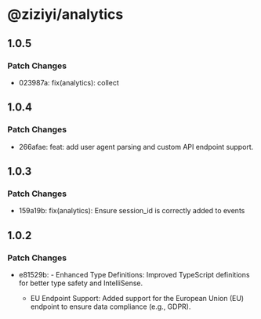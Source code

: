 # @ziziyi/analytics

## 1.0.5

### Patch Changes

- 023987a: fix(analytics): collect

## 1.0.4

### Patch Changes

- 266afae: feat: add user agent parsing and custom API endpoint support.

## 1.0.3

### Patch Changes

- 159a19b: fix(analytics): Ensure session_id is correctly added to events

## 1.0.2

### Patch Changes

- e81529b: - Enhanced Type Definitions: Improved TypeScript definitions for better type safety and IntelliSense.

  - EU Endpoint Support: Added support for the European Union (EU) endpoint to ensure data compliance (e.g., GDPR).
